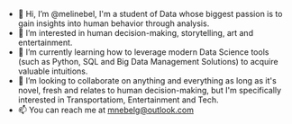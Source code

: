 - 👋 Hi, I’m @melinebel, I'm a student of Data whose biggest passion is to gain insights into human behavior through analysis. 
- 👀 I’m interested in human decision-making, storytelling, art and entertainment.  
- 🌱 I’m currently learning how to leverage modern Data Science tools (such as Python, SQL and Big Data Management Solutions) to acquire valuable intuitions.  
- 💞️ I’m looking to collaborate on anything and everything as long as it's novel, fresh and relates to human decision-making, but I'm specifically interested in Transportatiom, Entertainment and Tech. 
- 📫 You can reach me at mnebelg@outlook.com

<!---
melinebel/melinebel is a ✨ special ✨ repository because its `README.md` (this file) appears on your GitHub profile.
You can click the Preview link to take a look at your changes.
--->
